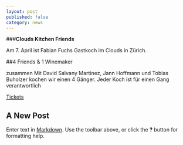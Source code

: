 ```yaml
---
layout: post
published: false
category: news
---
```


###**Clouds Kitchen Friends**

Am 7. April ist Fabian Fuchs Gastkoch im Clouds in Zürich.

##4 Friends & 1 Winemaker

zusammen Mit David Salvany Martinez, Jann Hoffmann und Tobias Buholzer kochen wir einen 4 Gänger. Jeder Koch ist für einen Gang verantwortlich





[Tickets](http://shop.e-guma.ch/clouds-zurich/de/gutscheine/15053/friends-and-wine  "Tickets Kitchen Friends")
## A New Post

Enter text in [Markdown](http://daringfireball.net/projects/markdown/). Use the toolbar above, or click the **?** button for formatting help.